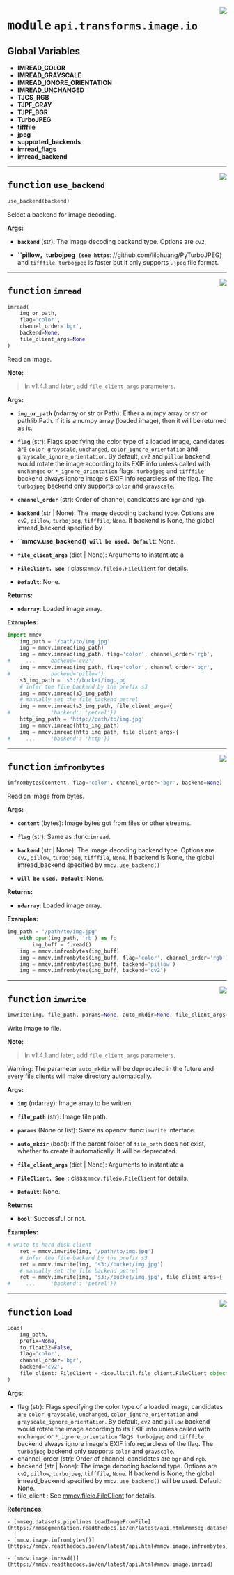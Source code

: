 <!-- markdownlint-disable -->

<a href="https://github.com/tjyuyao/ice-learn/blob/main/ice/api/transforms/image/io.py#L0"><img align="right" style="float:right;" src="https://img.shields.io/badge/-source-cccccc?style=flat-square"></a>

# <kbd>module</kbd> `api.transforms.image.io`






**Global Variables**
---------------
- **IMREAD_COLOR**
- **IMREAD_GRAYSCALE**
- **IMREAD_IGNORE_ORIENTATION**
- **IMREAD_UNCHANGED**
- **TJCS_RGB**
- **TJPF_GRAY**
- **TJPF_BGR**
- **TurboJPEG**
- **tifffile**
- **jpeg**
- **supported_backends**
- **imread_flags**
- **imread_backend**

---

<a href="https://github.com/tjyuyao/ice-learn/blob/main/ice/api/transforms/image/io.py#L48"><img align="right" style="float:right;" src="https://img.shields.io/badge/-source-cccccc?style=flat-square"></a>

## <kbd>function</kbd> `use_backend`

```python
use_backend(backend)
```

Select a backend for image decoding.




**Args:**


 - <b>`backend`</b> (str):  The image decoding backend type. Options are `cv2`,

 - <b>``pillow`, `turbojpeg` (see https`</b>: //github.com/lilohuang/PyTurboJPEG)
and `tifffile`. `turbojpeg` is faster but it only supports `.jpeg`
file format.





---

<a href="https://github.com/tjyuyao/ice-learn/blob/main/ice/api/transforms/image/io.py#L145"><img align="right" style="float:right;" src="https://img.shields.io/badge/-source-cccccc?style=flat-square"></a>

## <kbd>function</kbd> `imread`

```python
imread(
    img_or_path,
    flag='color',
    channel_order='bgr',
    backend=None,
    file_client_args=None
)
```

Read an image.




**Note:**

> In v1.4.1 and later, add `file_client_args` parameters.




**Args:**


 - <b>`img_or_path`</b> (ndarray or str or Path):  Either a numpy array or str or
 pathlib.Path. If it is a numpy array (loaded image), then
 it will be returned as is.

 - <b>`flag`</b> (str):  Flags specifying the color type of a loaded image,
 candidates are `color`, `grayscale`, `unchanged`,
 `color_ignore_orientation` and `grayscale_ignore_orientation`.
 By default, `cv2` and `pillow` backend would rotate the image
 according to its EXIF info unless called with `unchanged` or
 `*_ignore_orientation` flags. `turbojpeg` and `tifffile` backend
 always ignore image's EXIF info regardless of the flag.
 The `turbojpeg` backend only supports `color` and `grayscale`.

 - <b>`channel_order`</b> (str):  Order of channel, candidates are `bgr` and `rgb`.

 - <b>`backend`</b> (str | None):  The image decoding backend type. Options are
 `cv2`, `pillow`, `turbojpeg`, `tifffile`, `None`.
 If backend is None, the global imread_backend specified by

 - <b>``mmcv.use_backend()` will be used. Default`</b>:  None.

 - <b>`file_client_args`</b> (dict | None):  Arguments to instantiate a

 - <b>`FileClient. See `</b>: class:`mmcv.fileio.FileClient` for details.

 - <b>`Default`</b>:  None.




**Returns:**


 - <b>`ndarray`</b>:  Loaded image array.




**Examples:**

```python
import mmcv
    img_path = '/path/to/img.jpg'
    img = mmcv.imread(img_path)
    img = mmcv.imread(img_path, flag='color', channel_order='rgb',
#     ...     backend='cv2')
    img = mmcv.imread(img_path, flag='color', channel_order='bgr',
#     ...     backend='pillow')
    s3_img_path = 's3://bucket/img.jpg'
    # infer the file backend by the prefix s3
    img = mmcv.imread(s3_img_path)
    # manually set the file backend petrel
    img = mmcv.imread(s3_img_path, file_client_args={
#     ...     'backend': 'petrel'})
    http_img_path = 'http://path/to/img.jpg'
    img = mmcv.imread(http_img_path)
    img = mmcv.imread(http_img_path, file_client_args={
#     ...     'backend': 'http'})
```




---

<a href="https://github.com/tjyuyao/ice-learn/blob/main/ice/api/transforms/image/io.py#L213"><img align="right" style="float:right;" src="https://img.shields.io/badge/-source-cccccc?style=flat-square"></a>

## <kbd>function</kbd> `imfrombytes`

```python
imfrombytes(content, flag='color', channel_order='bgr', backend=None)
```

Read an image from bytes.




**Args:**


 - <b>`content`</b> (bytes):  Image bytes got from files or other streams.

 - <b>`flag`</b> (str):  Same as :func:`imread`.

 - <b>`backend`</b> (str | None):  The image decoding backend type. Options are
 `cv2`, `pillow`, `turbojpeg`, `tifffile`, `None`. If backend is
 None, the global imread_backend specified by `mmcv.use_backend()`

 - <b>`will be used. Default`</b>:  None.




**Returns:**


 - <b>`ndarray`</b>:  Loaded image array.




**Examples:**

```python
img_path = '/path/to/img.jpg'
    with open(img_path, 'rb') as f:
        img_buff = f.read()
    img = mmcv.imfrombytes(img_buff)
    img = mmcv.imfrombytes(img_buff, flag='color', channel_order='rgb')
    img = mmcv.imfrombytes(img_buff, backend='pillow')
    img = mmcv.imfrombytes(img_buff, backend='cv2')
```




---

<a href="https://github.com/tjyuyao/ice-learn/blob/main/ice/api/transforms/image/io.py#L266"><img align="right" style="float:right;" src="https://img.shields.io/badge/-source-cccccc?style=flat-square"></a>

## <kbd>function</kbd> `imwrite`

```python
imwrite(img, file_path, params=None, auto_mkdir=None, file_client_args=None)
```

Write image to file.




**Note:**

> In v1.4.1 and later, add `file_client_args` parameters.


Warning:
 The parameter `auto_mkdir` will be deprecated in the future and every
 file clients will make directory automatically.




**Args:**


 - <b>`img`</b> (ndarray):  Image array to be written.

 - <b>`file_path`</b> (str):  Image file path.

 - <b>`params`</b> (None or list):  Same as opencv :func:`imwrite` interface.

 - <b>`auto_mkdir`</b> (bool):  If the parent folder of `file_path` does not exist,
 whether to create it automatically. It will be deprecated.

 - <b>`file_client_args`</b> (dict | None):  Arguments to instantiate a

 - <b>`FileClient. See `</b>: class:`mmcv.fileio.FileClient` for details.

 - <b>`Default`</b>:  None.




**Returns:**


 - <b>`bool`</b>:  Successful or not.




**Examples:**

```python
# write to hard disk client
    ret = mmcv.imwrite(img, '/path/to/img.jpg')
    # infer the file backend by the prefix s3
    ret = mmcv.imwrite(img, 's3://bucket/img.jpg')
    # manually set the file backend petrel
    ret = mmcv.imwrite(img, 's3://bucket/img.jpg', file_client_args={
#     ...     'backend': 'petrel'})
```




---

<a href="https://github.com/tjyuyao/ice-learn/blob/main/ice/llutil/dictprocess.py#L320"><img align="right" style="float:right;" src="https://img.shields.io/badge/-source-cccccc?style=flat-square"></a>

## <kbd>function</kbd> `Load`

```python
Load(
    img_path,
    prefix=None,
    to_float32=False,
    flag='color',
    channel_order='bgr',
    backend='cv2',
    file_client: FileClient = <ice.llutil.file_client.FileClient object at 0x7fa8a00b3ee0>
)
```

**Args**:
 * flag (str): Flags specifying the color type of a loaded image,
 candidates are `color`, `grayscale`, `unchanged`,
 `color_ignore_orientation` and `grayscale_ignore_orientation`.
 By default, `cv2` and `pillow` backend would rotate the image
 according to its EXIF info unless called with `unchanged` or
 `*_ignore_orientation` flags. `turbojpeg` and `tifffile` backend
 always ignore image's EXIF info regardless of the flag.
 The `turbojpeg` backend only supports `color` and `grayscale`.
 * channel_order (str): Order of channel, candidates are `bgr` and `rgb`.
 * backend (str | None): The image decoding backend type. Options are
 `cv2`, `pillow`, `turbojpeg`, `tifffile`, `None`.
 If backend is None, the global imread_backend specified by
 `mmcv.use_backend()` will be used. Default: None.
 * file_client : See [mmcv.fileio.FileClient](https://mmcv.readthedocs.io/en/latest/api.html#mmcv.fileio.FileClient) for details.


**References**:

    - [mmseg.datasets.pipelines.LoadImageFromFile](https://mmsegmentation.readthedocs.io/en/latest/api.html#mmseg.datasets.pipelines.LoadImageFromFile)

    - [mmcv.image.imfrombytes()](https://mmcv.readthedocs.io/en/latest/api.html#mmcv.image.imfrombytes)

    - [mmcv.image.imread()](https://mmcv.readthedocs.io/en/latest/api.html#mmcv.image.imread)





